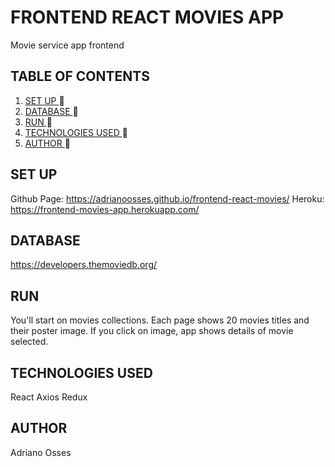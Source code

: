 # FRONTEND REACT MOVIES APP
Movie service app frontend
## TABLE OF CONTENTS
1. [ SET UP ](#inst) :rocket:
2. [ DATABASE ](#be) :rocket:
3. [ RUN ](#run) :rocket:
4. [ TECHNOLOGIES USED ](#tech) :rocket:
5. [ AUTHOR ](#author) :rocket:

<a name="inst"></a>
## SET UP
Github Page: https://adrianoosses.github.io/frontend-react-movies/
Heroku: https://frontend-movies-app.herokuapp.com/

<a name="be"></a>
## DATABASE
https://developers.themoviedb.org/

<a name="run"></a>
## RUN
You'll start on movies collections. Each page shows 20 movies titles and their poster image. 
If you click on image, app shows details of movie selected.
<a name="tech"></a>
## TECHNOLOGIES USED
React
Axios
Redux

<a name="author"></a>
## AUTHOR
Adriano Osses